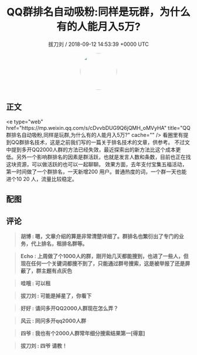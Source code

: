 <h1 align="center">QQ群排名自动吸粉:同样是玩群，为什么有的人能月入5万?</h1>
<p align="center">
    <a>拔刀刘 / 2018-09-12 14:53:39 &#43;0000 UTC</a>
</p>

<div align="center">
    <img src="https://images.zsxq.com/FnHI-GZSEJ4y19LZPBF0bnq0Mp5M?e=1590940799&amp;token=kIxbL07-8jAj8w1n4s9zv64FuZZNEATmlU_Vm6zD:OWi22mujXhjv_tmsQR9nlJbTtfo=" width="100" height="100" style="border:1px solid;border-radius:50%; color:#ffffff"/>
</div>

## 正文

<div>
&lt;e type=&#34;web&#34; href=&#34;https://mp.weixin.qq.com/s/cDvvbDUG9Q6jQMH_oMVyHA&#34; title=&#34;QQ群排名自动吸粉,同样是玩群,为什么有的人能月入5万?&#34; cache=&#34;&#34; /&gt;
看圈里有提到QQ群排名技术，这是之前我们写的一篇关于排名技术的文章，供参考。
不过文中提到多开QQ2000人群的方法已经失效，最近探索出的新方法比这个成本更低。另外一个影响群排名的因素是群活跃，也就是发言人数和条数，目前也正在找这块资源，可以做活跃的也可以一起聊聊。
效果方面，去年支付宝集五福活动，第一时间做了一个群排名，一天新增200 用户。普通热度的词，一个群一天也能进个10  20 人，流量比较稳定。
</div>

## 配图
<div class="image" align="center">

</div>

## 评论

<div align="left">
<div>

<blockquote >
<span> <strong>胡博 : 嗯，文章介绍的算是非常清楚详细了。群排名也繁衍出了专门的业务，代上排名，租排名群等。 </strong></span>
</blockquote>

<blockquote >
<span> <strong>Echo : 上周做了个1000人的群，刚开始几天都能搜到，也进了一些人，但现在任何一个关键词都搜不到了，只能通过群号搜索，这是被举报了还是屏蔽了，群主题有点灰色 </strong></span>
</blockquote>

<blockquote >
<span> <strong>哇哦 : 可以租 </strong></span>
</blockquote>

<blockquote >
<span> <strong>拔刀刘 : 可能是掉星了，你看下 </strong></span>
</blockquote>

<blockquote >
<span> <strong>好好 : 请问多开QQ2000人群现在怎么弄？ </strong></span>
</blockquote>

<blockquote >
<span> <strong>风云 : 同问多开qq2000人群 </strong></span>
</blockquote>

<blockquote >
<span> <strong>四爷 : 我也有个2000人群常年细分搜索结果第一[得意] </strong></span>
</blockquote>

<blockquote >
<span> <strong>拔刀刘 : 四爷 请教！ </strong></span>
</blockquote>

</div>
</div>